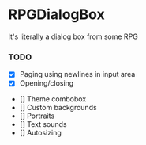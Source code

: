 # RPGDialogBox
It's literally a dialog box from some RPG

### TODO
- [X] Paging using newlines in input area
- [X] Opening/closing
- [] Theme combobox
- [] Custom backgrounds
- [] Portraits
- [] Text sounds
- [] Autosizing
